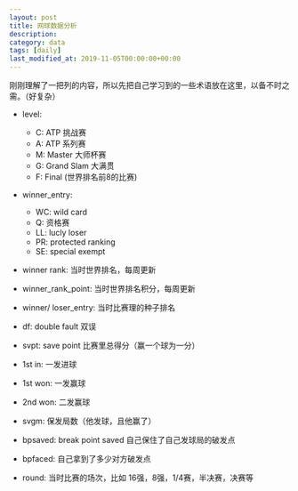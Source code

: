 ```yaml
---
layout: post
title: 网球数据分析
description: 
category: data
tags: [daily]
last_modified_at: 2019-11-05T00:00:00+00:00
---
```



刚刚理解了一把列的内容，所以先把自己学习到的一些术语放在这里，以备不时之需。（好复杂）

- level: 

    - C: ATP 挑战赛
    - A: ATP 系列赛
    - M: Master 大师杯赛
    - G: Grand Slam 大满贯
    - F: Final (世界排名前8的比赛)

- winner_entry: 

    - WC: wild card
    - Q: 资格赛
    - LL: lucly loser
    - PR: protected ranking
    - SE: special exempt

- winner rank: 当时世界排名，每周更新

- winner_rank_point: 当时世界排名积分，每周更新

- winner/ loser_entry: 当时比赛理的种子排名

- df: double fault 双误

- svpt: save point 比赛里总得分（赢一个球为一分）

- 1st in: 一发进球

- 1st won: 一发赢球

- 2nd won: 二发赢球

- svgm: 保发局数（他发球，且他赢了）

- bpsaved: break point saved 自己保住了自己发球局的破发点

- bpfaced: 自己拿到了多少对方破发点

- round: 当时比赛的场次，比如 16强，8强，1/4赛，半决赛，决赛等